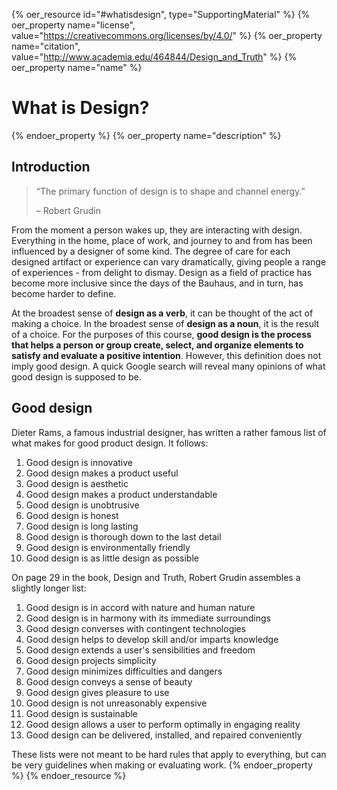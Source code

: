 {% oer_resource id="#whatisdesign", type="SupportingMaterial"  %}
{% oer_property name="license", value="https://creativecommons.org/licenses/by/4.0/" %}
{% oer_property name="citation", value="http://www.academia.edu/464844/Design_and_Truth" %}
{% oer_property name="name" %}
# What is Design?
{% endoer_property %}
{% oer_property name="description" %}
## Introduction

> “The primary function of design is to shape and channel energy.”
> 
>– Robert Grudin

From the moment a person wakes up, they are interacting with design. Everything in the home, place of work, and journey to and from has been influenced by a designer of some kind. The degree of care for each designed artifact or experience can vary dramatically, giving people a range of experiences - from delight to dismay. Design as a field of practice has become more inclusive since the days of the Bauhaus, and in turn, has become harder to define.

At the broadest sense of **design as a verb**, it can be thought of the act of making a choice. In the broadest sense of **design as a noun**, it is the result of a choice. For the purposes of this course, **good design is the process that helps a person or group create, select, and organize elements to satisfy and evaluate a positive intention**. However, this definition does not imply good design. A quick Google search will reveal many opinions of what good design is supposed to be.


## Good design

Dieter Rams, a famous industrial designer, has written a rather famous list of what makes for good product design. It follows:

1. Good design is innovative
2. Good design makes a product useful
3. Good design is aesthetic
4. Good design makes a product understandable
5. Good design is unobtrusive
6. Good design is honest
7. Good design is long lasting
8. Good design is thorough down to the last detail
9. Good design is environmentally friendly
10. Good design is as little design as possible

On page 29 in the book, Design and Truth, Robert Grudin assembles a slightly longer list:

1. Good design is in accord with nature and human nature
2. Good design is in harmony with its immediate surroundings
3. Good design converses with contingent technologies
4. Good design helps to develop skill and/or imparts knowledge
5. Good design extends a user's sensibilities and freedom
6. Good design projects simplicity
7. Good design minimizes difficulties and dangers
8. Good design conveys a sense of beauty
9. Good design gives pleasure to use
10. Good design is not unreasonably expensive
11. Good design is sustainable
12. Good design allows a user to perform optimally  in engaging reality
13. Good design can be delivered, installed, and repaired conveniently

These lists were not meant to be hard rules that apply to everything, but can be very guidelines when making or evaluating work. 
{% endoer_property %}
{% endoer_resource %}

